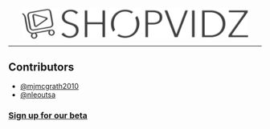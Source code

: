 <img src="https://raw.githubusercontent.com/ShopVidz/.github/main/profile/darkmode-friendly-logo.png" width=450 style="margin: 0 auto; display: block" >

---

## Contributors

- [@mjmcgrath2010](http://www.github.com/mmcgrath2010)
- [@nleoutsa](http://www.github.com/nleoutsa)

### [Sign up for our beta](https://shopvidz.app)
